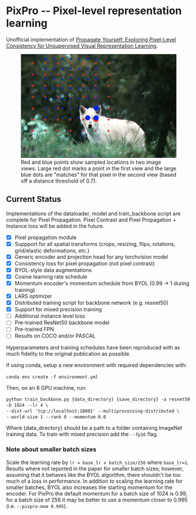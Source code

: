 # PixPro -- Pixel-level representation learning

Unofficial implementation of [Propagate Yourself: Exploring Pixel-Level Consistency for Unsupervised Visual Representation Learning](https://arxiv.org/abs/2011.10043).

<figure>
  <img src="./example.png"></img>
  <figcaption>Red and blue points show sampled locations in two image views. Large red dot marks a point in the first view and the large blue dots are "matches" for that pixel in the second view (based off a distance threshold of 0.7).</figcaption>
</figure>


## Current Status

Implementations of the dataloader, model and train_backbone script are complete for Pixel Propagation. Pixel Contrast and Pixel Propagation + Instance loss will be added in the future.

- [x] Pixel propagation module
- [x] Suppport for all spatial transforms (crops, resizing, flips, rotations, grid/elastic deformations, etc.)
- [x] Generic encoder and projection head for any torchvision model
- [x] Consistency loss for pixel propagation (not pixel contrast)
- [x] BYOL-style data augmentations
- [x] Cosine learning rate schedule
- [x] Momentum encoder's momentum schedule from BYOL (0.99 -> 1 during training)
- [x] LARS optimizer
- [x] Distributed training script for backbone network (e.g. resnet50)
- [x] Support for mixed precision training
- [ ] Additional instance level loss
- [ ] Pre-trained ResNet50 backbone model
- [ ] Pre-trained FPN
- [ ] Results on COCO and/or PASCAL

Hyperparameters and training schedules have been reproduced with as much fidelity to the original publication as possible.

If using conda, setup a new environment with required dependencies with:

```conda env create -f environment.yml```

Then, on an 8 GPU machine, run:

```
python train_backbone.py {data_directory} {save_directory} -a resnet50 -b 1024 --lr 4 \
--dist-url 'tcp://localhost:10001' --multiprocessing-distributed \
--world-size 1 --rank 0 --momentum 0.0
```

Where {data_directory} should be a path to a folder containing ImageNet training data. To train with mixed precision add the ```--fp16``` flag.

### Note about smaller batch sizes

Scale the learning rate by ```lr = base_lr x batch_size/256``` where ```base_lr=1```. Results where not reported in the paper for smaller batch sizes; however, assuming that it behaves like the BYOL algorithm, there shouldn't be too much of a loss in performance. In addition to scaling the learning rate for smaller batches, BYOL also increases the starting momentum for the encoder. For PixPro the default momentum for a batch size of 1024 is 0.99, for a batch size of 256 it may be better to use a momentum closer to 0.995 (i.e. ```--pixpro-mom 0.995```).